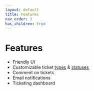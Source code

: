 ```yaml
---
layout: default
title: Features
nav_order: 3
has_children: true
---
```

# Features
* Friendly UI
* Customizable ticket [types](/docs/features/ticketType.html) & [statuses](/features/ticketStatus.html)
* Comment on tickets
* Email notifications
* Ticketing dashboard